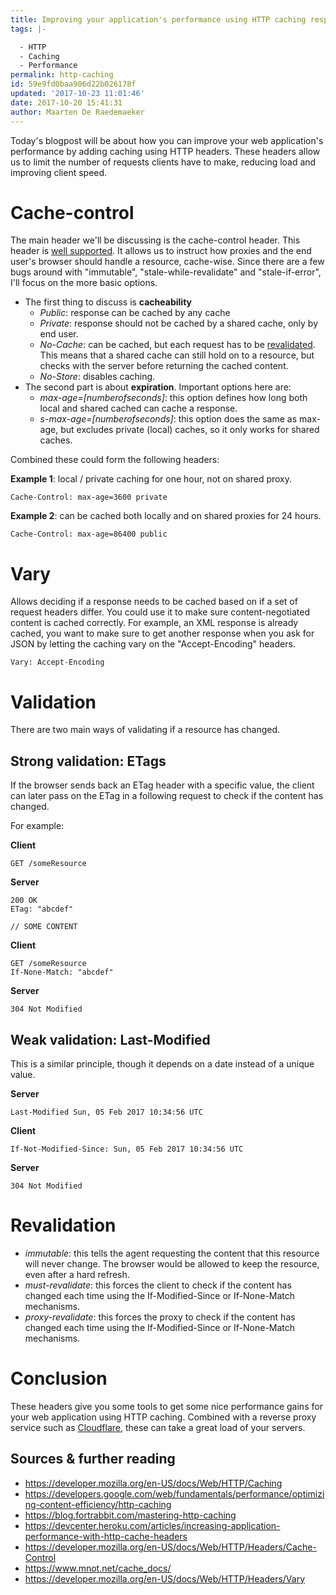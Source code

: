 ```yaml
---
title: Improving your application's performance using HTTP caching response headers
tags: |-

  - HTTP
  - Caching
  - Performance
permalink: http-caching
id: 59e9fd0baa906d22b026178f
updated: '2017-10-23 11:01:46'
date: 2017-10-20 15:41:31
author: Maarten De Raedemaeker
---
```

Today's blogpost will be about how you can improve your web application's performance by adding caching using HTTP headers.
These headers allow us to limit the number of requests clients have to make, reducing load and improving client speed.
# Cache-control
The main header we'll be discussing is the cache-control header. This header is <a href="https://developer.mozilla.org/en-US/docs/Web/HTTP/Headers/Cache-Control#Browser_compatibility">well supported</a>. It allows us to instruct how proxies and the end user's browser should handle a resource, cache-wise.
Since there are a few bugs around with "immutable", "stale-while-revalidate" and "stale-if-error", I'll focus on the more basic options.
* The first thing to discuss is **cacheability**
    * *Public*: response can be cached by any cache
    * *Private*: response should not be cached by a shared cache, only by end user.
    * *No-Cache*: can be cached, but each request has to be <a href="#revalidation">revalidated</a>. This means that a shared cache can still hold on to a resource, but checks with the server before returning the cached content.
    * *No-Store*: disables caching.
* The second part is about **expiration**.
Important options here are:
    * *max-age=[numberofseconds]*: this option defines how long both local and shared cached can cache a response.
    * *s-max-age=[numberofseconds]*: this option does the same as max-age, but excludes private (local) caches, so it only works for shared caches.

Combined these could form the following headers:

**Example 1**: local / private caching for one hour, not on shared proxy.

```
Cache-Control: max-age=3600 private 
```

**Example 2**: can be cached both locally and on shared proxies for 24 hours.
```
Cache-Control: max-age=86400 public
```

# Vary
Allows deciding if a response needs to be cached based on if a set of request headers differ. 
You could use it to make sure content-negotiated content is cached correctly. For example, an XML response is already cached, you want to make sure to get another response when you ask for JSON by letting the caching vary on the "Accept-Encoding" headers. 
```
Vary: Accept-Encoding
```
# Validation
There are two main ways of validating if a resource has changed.
## Strong validation: ETags 
If the browser sends back an ETag header with a specific value, the client can later pass on the ETag in a following request to check if the content has changed. 

For example:

**Client**
```
GET /someResource
```
**Server**
```
200 OK
ETag: "abcdef"

// SOME CONTENT
```

**Client**
```
GET /someResource
If-None-Match: "abcdef"
```

**Server**
```
304 Not Modified
```

## Weak validation: Last-Modified

This is a similar principle, though it depends on a date instead of a unique value.

**Server**
```
Last-Modified Sun, 05 Feb 2017 10:34:56 UTC
```

**Client**
```
If-Not-Modified-Since: Sun, 05 Feb 2017 10:34:56 UTC
```

**Server**
```
304 Not Modified
```
# Revalidation <a name="revalidation"></a>
* *immutable*: this tells the agent requesting the content that this resource will never change. The browser would be allowed to keep the resource, even after a hard refresh.
* *must-revalidate*: this forces the client to check if the content has changed each time using the If-Modified-Since or If-None-Match mechanisms.
* *proxy-revalidate*: this forces the proxy to check if the content has changed each time using the If-Modified-Since or If-None-Match mechanisms.
# Conclusion
These headers give you some tools to get some nice performance gains for your web application using HTTP caching. Combined with a reverse proxy service such as <a href="https://www.cloudflare.com/">Cloudflare</a>, these can take a great load of your servers.

## Sources & further reading
* https://developer.mozilla.org/en-US/docs/Web/HTTP/Caching
* https://developers.google.com/web/fundamentals/performance/optimizing-content-efficiency/http-caching
* https://blog.fortrabbit.com/mastering-http-caching
* https://devcenter.heroku.com/articles/increasing-application-performance-with-http-cache-headers
* https://developer.mozilla.org/en-US/docs/Web/HTTP/Headers/Cache-Control
* https://www.mnot.net/cache_docs/
* https://developer.mozilla.org/en-US/docs/Web/HTTP/Headers/Vary
